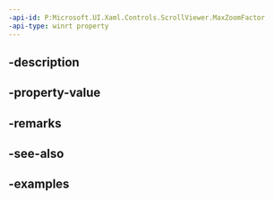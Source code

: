 ```yaml
---
-api-id: P:Microsoft.UI.Xaml.Controls.ScrollViewer.MaxZoomFactor
-api-type: winrt property
---
```


## -description

## -property-value

## -remarks

## -see-also

## -examples

